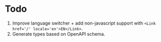 # Todo

1. Improve language switcher + add non-javascript support with `<Link href='/' locale='en'>EN</Link>`.
1. Generate types based on OpenAPI schema.
